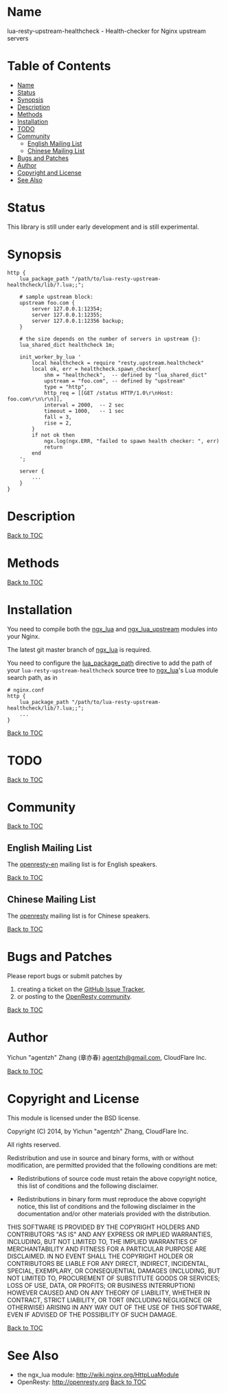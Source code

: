 Name
====

lua-resty-upstream-healthcheck - Health-checker for Nginx upstream servers

Table of Contents
=================

* [Name](#name)
* [Status](#status)
* [Synopsis](#synopsis)
* [Description](#description)
* [Methods](#methods)
* [Installation](#installation)
* [TODO](#todo)
* [Community](#community)
    * [English Mailing List](#english-mailing-list)
    * [Chinese Mailing List](#chinese-mailing-list)
* [Bugs and Patches](#bugs-and-patches)
* [Author](#author)
* [Copyright and License](#copyright-and-license)
* [See Also](#see-also)

Status
======

This library is still under early development and is still experimental.

Synopsis
========

```nginx
http {
    lua_package_path "/path/to/lua-resty-upstream-healthcheck/lib/?.lua;;";

    # sample upstream block:
    upstream foo.com {
        server 127.0.0.1:12354;
        server 127.0.0.1:12355;
        server 127.0.0.1:12356 backup;
    }

    # the size depends on the number of servers in upstream {}:
    lua_shared_dict healthcheck 1m;

    init_worker_by_lua '
        local healthcheck = require "resty.upstream.healthcheck"
        local ok, err = healthcheck.spawn_checker{
            shm = "healthcheck",  -- defined by "lua_shared_dict"
            upstream = "foo.com", -- defined by "upstream"
            type = "http",
            http_req = [[GET /status HTTP/1.0\r\nHost: foo.com\r\n\r\n]],
            interval = 2000,  -- 2 sec
            timeout = 1000,   -- 1 sec
            fall = 3,
            rise = 2,
        }
        if not ok then
            ngx.log(ngx.ERR, "failed to spawn health checker: ", err)
            return
        end
    ';

    server {
        ...
    }
}
```

Description
===========

[Back to TOC](#table-of-contents)

Methods
=======

[Back to TOC](#table-of-contents)

Installation
============

You need to compile both the [ngx_lua](https://github.com/chaoslawful/lua-nginx-module) and [ngx_lua_upstream](https://github.com/agentzh/lua-upstream-nginx-module) modules into your Nginx.

The latest git master branch of [ngx_lua](https://github.com/chaoslawful/lua-nginx-module) is required.

You need to configure
the [lua_package_path](http://wiki.nginx.org/HttpLuaModule#lua_package_path) directive to
add the path of your `lua-resty-upstream-healthcheck` source tree to [ngx_lua](https://github.com/chaoslawful/lua-nginx-module)'s Lua module search path, as in

```nginx
# nginx.conf
http {
    lua_package_path "/path/to/lua-resty-upstream-healthcheck/lib/?.lua;;";
    ...
}
```

[Back to TOC](#table-of-contents)

TODO
====

[Back to TOC](#table-of-contents)

Community
=========

[Back to TOC](#table-of-contents)

English Mailing List
--------------------

The [openresty-en](https://groups.google.com/group/openresty-en) mailing list is for English speakers.

[Back to TOC](#table-of-contents)

Chinese Mailing List
--------------------

The [openresty](https://groups.google.com/group/openresty) mailing list is for Chinese speakers.

[Back to TOC](#table-of-contents)

Bugs and Patches
================

Please report bugs or submit patches by

1. creating a ticket on the [GitHub Issue Tracker](http://github.com/agentzh/lua-resty-lock/issues),
1. or posting to the [OpenResty community](#community).

[Back to TOC](#table-of-contents)

Author
======

Yichun "agentzh" Zhang (章亦春) <agentzh@gmail.com>, CloudFlare Inc.

[Back to TOC](#table-of-contents)

Copyright and License
=====================

This module is licensed under the BSD license.

Copyright (C) 2014, by Yichun "agentzh" Zhang, CloudFlare Inc.

All rights reserved.

Redistribution and use in source and binary forms, with or without modification, are permitted provided that the following conditions are met:

* Redistributions of source code must retain the above copyright notice, this list of conditions and the following disclaimer.

* Redistributions in binary form must reproduce the above copyright notice, this list of conditions and the following disclaimer in the documentation and/or other materials provided with the distribution.

THIS SOFTWARE IS PROVIDED BY THE COPYRIGHT HOLDERS AND CONTRIBUTORS "AS IS" AND ANY EXPRESS OR IMPLIED WARRANTIES, INCLUDING, BUT NOT LIMITED TO, THE IMPLIED WARRANTIES OF MERCHANTABILITY AND FITNESS FOR A PARTICULAR PURPOSE ARE DISCLAIMED. IN NO EVENT SHALL THE COPYRIGHT HOLDER OR CONTRIBUTORS BE LIABLE FOR ANY DIRECT, INDIRECT, INCIDENTAL, SPECIAL, EXEMPLARY, OR CONSEQUENTIAL DAMAGES (INCLUDING, BUT NOT LIMITED TO, PROCUREMENT OF SUBSTITUTE GOODS OR SERVICES; LOSS OF USE, DATA, OR PROFITS; OR BUSINESS INTERRUPTION) HOWEVER CAUSED AND ON ANY THEORY OF LIABILITY, WHETHER IN CONTRACT, STRICT LIABILITY, OR TORT (INCLUDING NEGLIGENCE OR OTHERWISE) ARISING IN ANY WAY OUT OF THE USE OF THIS SOFTWARE, EVEN IF ADVISED OF THE POSSIBILITY OF SUCH DAMAGE.

[Back to TOC](#table-of-contents)

See Also
========
* the ngx_lua module: http://wiki.nginx.org/HttpLuaModule
* OpenResty: http://openresty.org
[Back to TOC](#table-of-contents)

